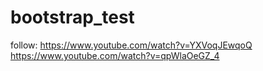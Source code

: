 bootstrap_test
==============

follow:
https://www.youtube.com/watch?v=YXVoqJEwqoQ
https://www.youtube.com/watch?v=qpWlaOeGZ_4
